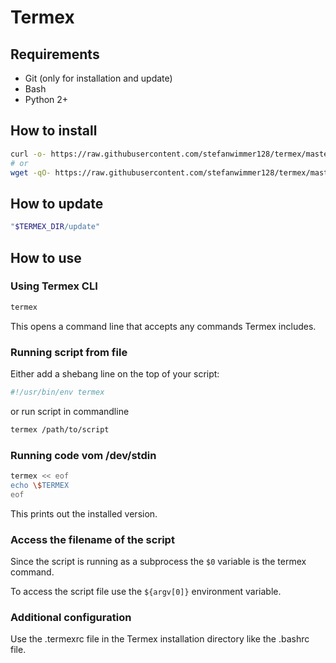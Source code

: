 # Termex

## Requirements

- Git (only for installation and update)
- Bash
- Python 2+

## How to install

``` bash
curl -o- https://raw.githubusercontent.com/stefanwimmer128/termex/master/install | bash
# or
wget -qO- https://raw.githubusercontent.com/stefanwimmer128/termex/master/install | bash
```

## How to update

``` bash
"$TERMEX_DIR/update"
```

## How to use

### Using Termex CLI

``` bash
termex
```

This opens a command line that accepts any commands Termex includes.

### Running script from file

Either add a shebang line on the top of your script:

``` bash
#!/usr/bin/env termex
```

or run script in commandline

``` bash
termex /path/to/script
```

### Running code vom /dev/stdin

``` bash
termex << eof
echo \$TERMEX
eof
```

This prints out the installed version.

### Access the filename of the script

Since the script is running as a subprocess the `$0` variable is the termex command.

To access the script file use the `${argv[0]}` environment variable.

### Additional configuration

Use the .termexrc file in the Termex installation directory like the .bashrc file.
